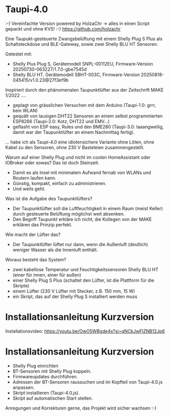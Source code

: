 # Taupi-4.0 
 :-) Vereinfachte Version powered by HolzaChr -> alles in einen Script gepackt und ohne KVS! :-)
https://github.com/holzachr

Eine Taupukt-gesteuerte Zwangsbelüftung mit einem Shelly Plug S Plus als Schaltsteckdose und BLE-Gateway, sowie zwei Shelly BLU HT Sensoren.

Getestet mit:
- Shelly Plus Plug S, Gerätemodell SNPL-00112EU, Firmware-Version 20250730-063227/1.7.0-gbe7545d
- Shelly BLU HT, Gerätemodell SBHT-003C, Firmware-Version 20250818-045415/v1.0.23@27f3ef9b

Inspiriert durch den phänomenalen Taupunktlüfter aus der Zeitschrift MAKE 1/2022 ....
- geplagt von grässlichen Versuchen mit dem Arduino (Taupi-1.0: grrr, kein WLAN)
- gequält von lausigen DHT22 Sensoren an einem selbst programmierten ESP8266 (Taupi-2.0: Kotz, DHT22 und EMV...)
- geflasht von ESP easy, Rules und den BME280 (Taupi-3.0: laaangweilig, damit war der Taupunktlüfter an einem Nachmittag fertig).
  
... habe ich als Taupi-4.0 eine idiotensichere Variante ohne Löten, ohne Kabel zu den Sensoren, ohne 230 V Basteleien zusammengestellt.

Warum auf einer Shelly Plug und nicht im coolen HomeAssistant oder IOBroker oder sowas? Das ist doch Steinzeit.

- Damit es als Insel mit minimalem Aufwand fernab von WLANs und Routern laufen kann. 
- Günstig, kompakt, einfach zu administrieren.
- Und weils geht.

Was ist die Aufgabe des Taupunktlüfters?

- Der Taupunktlüfter soll die Luftfeuchtigkeit in einem Raum (meist Keller) durch gesteuerte Belüftung möglichst weit absenken.
- Den Begriff Taupunkt erkläre ich nicht, die Kollegen von der MAKE erklären das Prinzip perfekt.

Wie macht der Lüfter das? 

- Der Taupunktlüfter lüftet nur dann, wenn die Außenluft (deutlich) weniger Wasser als die Innenluft enthält.

Woraus besteht das System?

  - zwei kabellose Temperatur und Feuchtigkeitssensoren Shelly BLU HT (einer für innen, einer für außen)
  - einer Shelly Plug S Plus (schaltet den Lüfter, ist die Plattform für die Skripte)
  - einem Lüfter (230 V Lüfter mit Stecker, z.B. 150 mm, 15 W)
  - ein Skript, das auf der Shelly Plug S installiert werden muss

# Installationsanleitung Kurzversion
Installationsvideo: 
https://youtu.be/OwO5WBgde4s?si=qNCkJwFlZNB12Jp6

# Installationsanleitung Kurzversion

- Shelly Plug einrichten
- BT-Sensoren mit Shelly Plug koppeln.
- Firmwareupdates durchführen. 
- Adressen der BT-Sensoren raussuchen und im Kopfteil von Taupi-4.0.js anpassen.
- Skript installieren (Taupi-4.0.js).
- Skript auf automatischen Start stellen.

Anregungen und Korrekturen gerne, das Projekt wird sicher wachsen :-)


